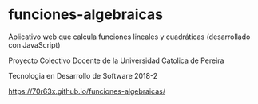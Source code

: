 # funciones-algebraicas
Aplicativo web que calcula funciones lineales y cuadráticas (desarrollado con JavaScript)

Proyecto Colectivo Docente de la Universidad Catolica de Pereira

Tecnologia en Desarrollo de Software 2018-2

https://70r63x.github.io/funciones-algebraicas/
